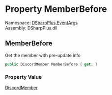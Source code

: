 # Property MemberBefore

Namespace: [DSharpPlus.EventArgs](DSharpPlus.EventArgs.md)  
Assembly: DSharpPlus.dll

## <a id="DSharpPlus_EventArgs_GuildMemberUpdateEventArgs_MemberBefore"></a>MemberBefore

Get the member with pre-update info

```csharp
public DiscordMember MemberBefore { get; }
```

### Property Value

[DiscordMember](DSharpPlus.Entities.DiscordMember.md)

